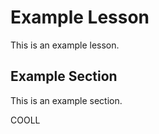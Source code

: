 # Example Lesson

This is an example lesson.

## Example Section

This is an example section.

COOLL